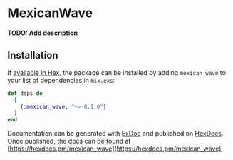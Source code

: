 # MexicanWave

**TODO: Add description**

## Installation

If [available in Hex](https://hex.pm/docs/publish), the package can be installed
by adding `mexican_wave` to your list of dependencies in `mix.exs`:

```elixir
def deps do
  [
    {:mexican_wave, "~> 0.1.0"}
  ]
end
```

Documentation can be generated with [ExDoc](https://github.com/elixir-lang/ex_doc)
and published on [HexDocs](https://hexdocs.pm). Once published, the docs can
be found at [https://hexdocs.pm/mexican_wave](https://hexdocs.pm/mexican_wave).

